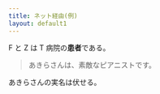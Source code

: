 ```yaml
---
title: ネット経由(例)
layout: default1
---
```

F と Z は T 病院の**患者**である。

> あきらさんは、素敵なピアニストです。

あきらさんの実名は伏せる。
